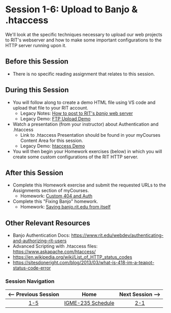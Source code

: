 # Session 1-6: Upload to Banjo & .htaccess

We'll look at the specific techniques necessary to upload our web projects to RIT's webserver and how to make some important configurations to the HTTP server running upon it.

## Before this Session
- There is no specific reading assignment that relates to this session.

## During this Session
- You will follow along to create a demo HTML file using VS code and upload that file to your RIT account. 
    - Legacy Notes: [How to post to RIT's *banjo* web server](https://github.com/tonethar/IGME-235-Shared/blob/master/notes/posting-to-banjo.md)
    - Legacy Demo: [FTP Upload Demo](https://github.com/tonethar/IGME-235-Shared/blob/master/notes/ftp-upload-demo.md)
- Watch a presentation (from your instructor) about Authentication and .htaccess
    - Link to .htaccess Presentation should be found in your myCourses Content Area for this session.
    - Legacy Demo: [htaccess Demo](https://github.com/tonethar/IGME-235-Shared/blob/master/notes/htaccess-demo.md)
- You will then begin your Homework exercises (below) in which you will create some custom configurations of the RIT HTTP server.

## After this Session
- Complete this Homework exercise and submit the requested URLs to the Assignments section of myCourses.
    - Homework: [Custom 404 and Auth](https://github.com/tonethar/IGME-235-Shared/blob/master/hw/htaccess.md)
- Complete this "Fixing Banjo" homework.
    - Homework: [Saving banjo.rit.edu from itself](https://github.com/tonethar/IGME-235-Shared/blob/master/hw/Fixing-Banjo.md)

## Other Relevant Resources
- Banjo Authentication Docs: https://www.rit.edu/webdev/authenticating-and-authorizing-rit-users
- Advanced Scripting with .htaccess files: https://www.askapache.com/htaccess/
- https://en.wikipedia.org/wiki/List_of_HTTP_status_codes
- https://sitesdoneright.com/blog/2013/03/what-is-418-im-a-teapot-status-code-error

### Session Navigation

| <-- Previous Session |               Home                  | Next Session --> |
|:--------------------:|:-----------------------------------:|:----------------:|
|  [1-5](1-5.md)       | [IGME-235 Schedule](../schedule.md) |   [2-1](2-1.md)  |

